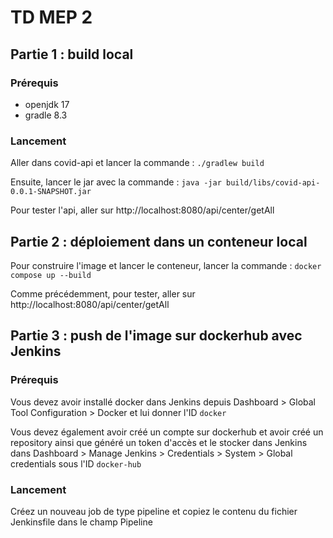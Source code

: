 # TD MEP 2

## Partie 1 : build local

### Prérequis

- openjdk 17
- gradle 8.3

### Lancement

Aller dans covid-api et lancer la commande : `./gradlew build`

Ensuite, lancer le jar avec la commande : `java -jar build/libs/covid-api-0.0.1-SNAPSHOT.jar`

Pour tester l'api, aller sur http://localhost:8080/api/center/getAll

## Partie 2 : déploiement dans un conteneur local

Pour construire l'image et lancer le conteneur, lancer la commande : `docker compose up --build`

Comme précédemment, pour tester, aller sur http://localhost:8080/api/center/getAll

## Partie 3 : push de l'image sur dockerhub avec Jenkins

### Prérequis

Vous devez avoir installé docker dans Jenkins depuis Dashboard > Global Tool Configuration > Docker et lui donner l'ID `docker`

Vous devez également avoir créé un compte sur dockerhub et avoir créé un repository ainsi que généré un token d'accès et le stocker dans Jenkins dans Dashboard > Manage Jenkins > Credentials > System > Global credentials sous l'ID `docker-hub`

### Lancement

Créez un nouveau job de type pipeline et copiez le contenu du fichier Jenkinsfile dans le champ Pipeline